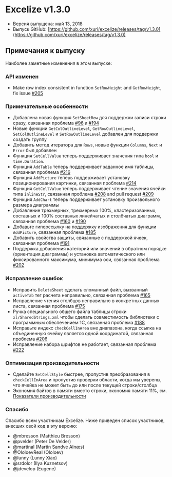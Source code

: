 # Excelize v1.3.0

* Версия выпущена: май 13, 2018
* Выпуск GitHub: [https://github.com/xuri/excelize/releases/tag/v1.3.0](https://github.com/xuri/excelize/releases/tag/v1.3.0)

## Примечания к выпуску

Наиболее заметные изменения в этом выпуске:

### API изменен

* Make row index consistent in function `SetRowHeight` and `GetRowHeight`, fix issue [#205](https://github.com/xuri/excelize/issues/205)

### Примечательные особенности

* Добавлена новая функция `SetSheetRow` для поддержки записи строки сразу, связанная проблема [#96](https://github.com/xuri/excelize/issues/96) и [#194](https://github.com/xuri/excelize/issues/194)
* Новые функции `GetColOutlineLevel`, `GetRowOutlineLevel`, `SetColOutlineLevel` и `SetRowOutlineLevel` добавлен для поддержки создать группу
* Добавить метод итератора для `Rows`, новые функции `Columns`, `Next` и `Error` был добавлен
* Функция `SetCellValue` теперь поддерживает значения типа `bool` и `time.Duration`.
* Функция `AddTable` теперь поддерживает заданное имя таблицы, связанная проблема [#216](https://github.com/xuri/excelize/issues/216)
* Функция `AddPicture` теперь поддерживает установку позиционирования картинки, связанная проблема [#214](https://github.com/xuri/excelize/issues/214)
* Функция `GetCellValue` теперь поддерживает чтение значения ячейки типа `inlineStr`, связанная проблема [#208](https://github.com/xuri/excelize/issues/208) and pull request [#209](https://github.com/xuri/excelize/issues/209)
* Функция `AddChart` теперь поддерживает установку произвольного размера диаграммы
* Добавление трехмерных, трехмерных 100%, кластеризованных, составных и 100% составных линейчатых и столбчатых диаграмм, связанная проблема [#160](https://github.com/xuri/excelize/issues/160) и [#190](https://github.com/xuri/excelize/issues/190)
* Добавьте гиперссылку на поддержку изображения для функции `AddPicture`, связанная проблема [#185](https://github.com/xuri/excelize/issues/185)
* Добавить свойства защиты, связанные с поддержкой ячеек, связанная проблема [#191](https://github.com/xuri/excelize/issues/191)
* Поддержка добавления категорий или значений в обратном порядке (ориентация диаграммы) и установка автоматического или фиксированного максимума, минимума оси, связанная проблема [#202](https://github.com/xuri/excelize/issues/202)

### Исправление ошибок

* Исправить `DeleteSheet` сделать сломанный файл, вызванный `activeTab` тег расчета неправильно, связанная проблема [#165](https://github.com/xuri/excelize/issues/165)
* Исправление чтения столбцов неправильно в конкретных данных листа, связанная проблема [#175](https://github.com/xuri/excelize/issues/175)
* Ручка специального общего файла таблицы строки `xl/SharedStrings.xml` чтобы сделать совместимость библиотеки с программным обеспечением 1C, связанная проблема [#188](https://github.com/xuri/excelize/issues/188)
* Исправьте индекс `checkCellInArea` вне диапазона, когда ссылка на объединенную ячейку является одной координатой, связанная проблема [#206](https://github.com/xuri/excelize/issues/206)
* Исправление набора шрифтов не работает, связанная проблема [#222](https://github.com/xuri/excelize/issues/222)

### Оптимизация производительности

* Сделайте `SetCellStyle` быстрее, пропустив преобразования в `checkCellInArea` и пропустив проверки области, когда мы уверены, что ячейка не может быть до или после текущей строки/столбца
* Экономия байтов в памяти вместо строки, экономия памяти 11%, см. [Показатели производительности](https://github.com/xuri/excelize/wiki#performance-figures)

### Спасибо

Спасибо всем участникам Excelize. Ниже приведен список участников, внесших свой код в эту версию:

* @mbresson (Matthieu Bresson)
* @pvelder (Peter De Velder)
* @martinal (Martin Sandve Alnæs)
* @OloloevReal (Ololoev)
* @lunny (Lunny Xiao)
* @srdolor (Ilya Kuznetsov)
* @jdevelop (Eugene)

